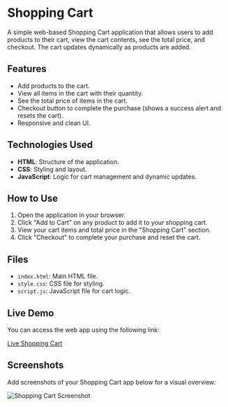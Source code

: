 # Shopping Cart

A simple web-based Shopping Cart application that allows users to add products to their cart, view the cart contents, see the total price, and checkout. The cart updates dynamically as products are added.

## Features
- Add products to the cart.
- View all items in the cart with their quantity.
- See the total price of items in the cart.
- Checkout button to complete the purchase (shows a success alert and resets the cart).
- Responsive and clean UI.

## Technologies Used
- **HTML**: Structure of the application.
- **CSS**: Styling and layout.
- **JavaScript**: Logic for cart management and dynamic updates.

## How to Use
1. Open the application in your browser.
2. Click "Add to Cart" on any product to add it to your shopping cart.
3. View your cart items and total price in the "Shopping Cart" section.
4. Click "Checkout" to complete your purchase and reset the cart.

## Files
- `index.html`: Main HTML file.
- `style.css`: CSS file for styling.
- `script.js`: JavaScript file for cart logic.

## Live Demo
You can access the web app using the following link:

[Live Shopping Cart](https://parthvaid02.github.io/shopping-cart/)

## Screenshots
Add screenshots of your Shopping Cart app below for a visual overview:

![Shopping Cart Screenshot](https://github.com/user-attachments/assets/f34643d4-5e75-405b-afeb-a154df4f04d6)

